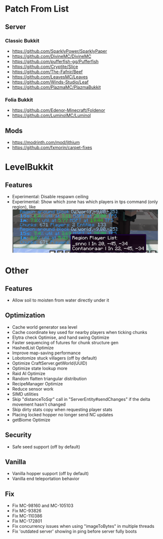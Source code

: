 # Patch From List
## Server
### Classic Bukkit
- https://github.com/SparklyPower/SparklyPaper
- https://github.com/DivineMC/DivineMC
- https://github.com/pufferfish-gg/Pufferfish
- https://github.com/Cryptite/Slice
- https://github.com/The-Fafnir/Beef
- https://github.com/LeavesMC/Leaves
- https://github.com/Winds-Studio/Leaf
- https://github.com/PlazmaMC/PlazmaBukkit

### Folia Bukkit
- https://github.com/Edenor-Minecraft/Foldenor
- https://github.com/LuminolMC/Luminol

## Mods
- https://modrinth.com/mod/lithium
- https://github.com/fxmorin/carpet-fixes

# LevelBukkit
## Features
- Experimental: Disable respawn ceiling
- Experimental: Show which zone has which players in tps command (only region), like
![](public/tps-region-example.png)

# Other
## Features
- Allow soil to moisten from water directly under it

## Optimization
- Cache world generator sea level
- Cache coordinate key used for nearby players when ticking chunks
- Elytra check Optimise, and hand swing Optimize
- Faster sequencing of futures for chunk structure gen
- HashedList Optimize
- Improve map-saving performance
- Lobotomize stuck villagers (off by default)
- Optimize CraftServer.getWorld(UUID)
- Optimize state lookup more
- Raid AI Optimize
- Random flatten triangular distribution
- RecipeManager Optimize
- Reduce sensor work
- SIMD utilities
- Skip "distanceToSqr" call in "ServerEntity#sendChanges" if the delta movement hasn't changed
- Skip dirty stats copy when requesting player stats
- Placing locked hopper no longer send NC updates
- getBiome Optimize

## Security
- Safe seed support (off by default)

## Vanilla
- Vanilla hopper support (off by default)
- Vanilla end teleportation behavior

## Fix
- Fix MC-98160 and MC-105103
- Fix MC-93826
- Fix MC-110386
- Fix MC-172801
- Fix concurrency issues when using "imageToBytes" in multiple threads
- Fix 'outdated server' showing in ping before server fully boots
